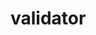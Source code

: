 # validator

<!--
 ============================================================= 
  TITLE:    MIT Press Validator                               
  VERSION:  1.1                                               
  DATE:     March 2018                                        
                                                               
 ============================================================= 
 ============================================================= 
                             SECTIONS                            
 1. HEADER METADATA                                            
    - Check @article-type EXISTS on the <article>
    - Check VALUE of @article-type is among confirmed values
 2. JOURNAL METADATA
    - Check <journal-id> EXISTS
    - Check VALUE of <journal-id> element is among confirmed values
    - Check VALUE of <journal-id> matches VALUE of <journal-title>
    - Check <issn> EXISTS and appears in the correct number
    - Check <journal-title> EXISTS
    - Check <abbrev-journal-title> EXISTS
    - Check @abbrev-type EXISTS on <abbrev-journal-title>
    - Check VALUE of @abbrev-type
    - Check <publisher-name> EXISTS
    - Check VALUE of <publisher-name>
    - Check <addr-line> EXISTS
    - Check VALUE of <addr-line>
    - Check <country> EXISTS
    - Check VALUE of <country>
    - Check <email> EXISTS
    - Check VALUE of <email>
 3. ARTICLE METADATA                               
    - Check NUMBER of <article-id> is correct and holds the correct VALUE
    - Check that the VALUE of @pub-id-type is correct on <article-id>
    - Check <article-id> is formatted correctly
    - Check <title-group> EXISTS
    - Check <subtitle> DOES NOT EXIST
    - Check <pub-date> EXISTS
    - Check VALUE of @pub-type is correct on e-only journals
    - Check 1 <pub-date> element on e-only journals
    - Check 2 <pub-date> elements on print/online journals
    - Check <month> is not a string and that it's formatted correctly
    - Check <volume> DOES NOT EXIST on Just Accepted or Early Access articles
    - Check <issue> DOES NOT EXIST on Just Accepted or Early Access articles
    - Check <pub-date> DOES NOT EXIST on Just Accepted or Early Access articles
    - Check <permissions> EXISTS
    - Check <copyright-statement> EXISTS
    - Check <copyright-holder> EXISTS
    - Check <copyright-year> EXISTS
    - Check <license> and <license-p> EXIST (OA only)
    - Check VALUE of @license-type @xlink:href on <license> (OA only)
    - Check VALUE of <license> (OA only)
    - Check VALUE of <copyright-holder> (OA only: NETN, CPSY, OIPMI)
    - Check VALUE of <copyright-holder> (OA only: COLI)
    - Check VALUE of <copyright-holder> (OA only: ADEV)
    - Check VALUE of <copyright-statement> (OA only: NETN, CPSY, OIPMI)
    - Check VALUE of <copyright-statement> (OA only: COLI)
    - Check VALUE of <copyright-statement> (OA only: ADEV)
    - Check <self-uri> EXISTS
    - Check VALUE of @xlink:href on <self-uri>
    - Check VALUE of @xlink:href on <related-article> does not point to self
    - Check <abstract> DOES NOT contain <title>
    - Check <kwd> are separated by <x>, <x>
    - Check <heading> DOES NOT EXIST
 	
 4. CONTRIBUTORS
    - Check that the <contributor> uses <string-name>, not <name>
    - Check VALUE <contrib-type>
    - Check VALUE of <contrib-id>
    - Check affiliations not tagged as <xref>
    - Check VALUE of @ref-type on <xref>
    - Check VALUE of <aff> is not too long
    - Check corresponding author (Part 1)
    - Check corresponding author (Part 2)
    - Check @id EXISTS on <corresp>
    - Check VALUE of <corresp>
    - Check VALUE of @id on <corresp>
 5. BOOK REVIEWS
    - Check that all book reviews contain a <product>
    - Check that if a <product> element exists, the article type is book-review
    - Check <source> exists inside <product>
    - If a book review includes <article-title>, the title should not be the same as <source>
 6. FUNDREF INFORMATION
    - ALERT user to empty <award-id>
    - ALERT user to empty <institution>
    - ALERT user empty <institution-id>
 7. REFERENCES
    - Check @publication-type EXISTS on <mixed-citation>
    - Check VALUE of @publication-type
    
 8. FIGURES                                        
    - 
    
 9. TABLES                                        
    - Check tables are HTML, not OASIS
 ============================================================= 
 ============================================================= 
 
  INFO: Full MIT Press XML Tagging guidelines can be found at 
  http://bit.ly/2oEXilJ. Questions should be directed to 
  kmcdouga@mit.edu.                                      
                                                               
 ============================================================= 
 -->
